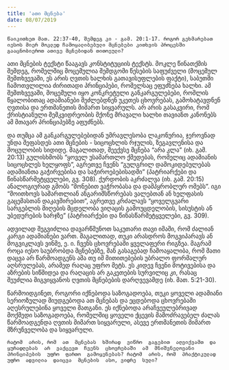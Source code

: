 ```yaml
---
title: 'ათი მცნება'
date: 08/07/2019
---  
```

  
`წაიკითხეთ მათ. 22:37-40, შემდეგ კი - გამ. 20:1-17. როგორ გეხმარებათ იესოს მიერ მოკლედ ჩამოყალიბებული მცნებები კითხვის პროცესში გააცნობიეროთ ათივე მცნებიდან თითოეული?`

ათი  მცნების  ტექსტი  წააგავს  კონსტიტუციის  ტექსტს. მოკლე  წინათქმის  შემდეგ, რომელშიც  მოცემულია  შემდგომი  წესების  საფუძველი (მოცემულ  შემთხვევაში, ეს  არის  ღვთის  ხალხის  გათავისუფლების  ფაქტი), საბუთში  ჩამოთვლილია  ძირითადი  პრინციპები, რომელსაც  ეფუძნება  ხალხი. ამ  შემთხვევაში, მოცემული  იყო  კონკრეტული  განკარგულებები, რომლის  წყალობითაც  ადამიანები  შეძლებდნენ  უკეთეს  ცხოვრებას, გამოხატავდნენ  ღვთისა  და  ერთმანეთის  მიმართ  სიყვარულს. არ  არის  გასაკვირი, რომ  ქრისტიანული  მემკვიდრეობის  მქონე  მრავალი  ხალხი  თავიანთ  კანონებს  ამ  მთავარ  პრინციპებზე  აფუძნებს.

და  თუმცა  ამ  განკარგულებებიდან  უმრავლესობა  ლაკონურია, ჯეროვნად  უნდა  შეფასდეს  ათი  მცნების - სიცოცხლის  რჯულის, ზეგავლენისა  და  მოცულობის  სიდიდე. მაგალითად, მეექვსე  მცნება “არა  კლა” (იხ. გამ. 20:13) გულისხმობს “ყოველ  უსამართლო  ქმედებას, რომელიც  ადამიანის  სიცოცხლეს  ხელყოფს”, აგრეთვე  ჩვენს “გულგრილ  დამოკიდებულებას  ადამიანთა  გაჭირვებისა  და  საჭიროებებისადმი” (პატრიარქები  და  წინასწარმეტყველები, გვ. 308). ქურდობის  აკრძალვა (იხ. გამ. 20:15) ანალოგიურად  გმობს “მონებით  ვაჭრობასა  და  დამპყრობლურ  ომებს”. იგი “მოითხოვს  სამართლიან  ანგარიშსწორებას  ვალებთან  ან  ხელფასის  გაცემასთან  დაკავშირებით”, აგრეთვე  კრძალავს “ყოველგვარი  სარგებლის  მიღების  მცდელობა  ვიღაცის  გამოუცდელობის, სისუსტის  ან  უბედურების  ხარჯზე” (პატრიარქები  და  წინასწარმეტყველები, გვ. 309).

ადვილად  შეგვიძლია  დავარწმუნოთ  საკუთარი  თავი  იმაში, რომ  ძალიან  კარგი  ადამიანები  ვართ. მაგალითად, თუკი  არასდროს  მოგვიპარავს  ან  მოგვიკლავს  ვინმე, ე. ი. ჩვენს  ცხოვრებაში  ყველაფერი  რიგზეა. მაგრამ  როცა  იესო  საუბრობდა  მცნებებზე, მან  გასაგებად  ჩამოაყალიბა, რომ  მათი  დაცვა  არ  წარმოადგენს  ამა  თუ  იმ  მითითებების  უბრალო  ფორმალურ  აღსრულებას, არამედ  რაღაც  უფრო  მეტს. ეს  კიდევ  ჩვენი  მოტივებისა  და  აზრების  სიწმიდეა  და  რაღაცის  არ  გაკეთების  სურვილიც  კი, რასაც  შეუძლია  მიგვიყვანოს  ღვთის  მცნებების  დარღვევამდე (იხ. მათ. 5:21-30).

წარმოიდგინეთ, როგორი  იქნებოდა  საზოგადოება, თუკი  ყოველი  ადამიანი  სერიოზულად  მიუდგებოდა  ათ  მცნებას  და  ეცდებოდა  ცხოვრებაში  აღესრულებინა  ყოველი  მათგანი. ეს  იქნებოდა  არაჩვეულებრივად  მოქმედი  საზოგადოება, რომელშიც  ყოველი  ქცევის  მამოძრავებელ  ძალას  წარმოადგენდა  ღვთის  მიმართ  სიყვარული, ასევე  ერთმანეთის  მიმართ  მზრუნველობა  და  სიყვარული.

`რატომ  არის, რომ  ათ  მცნებას  ხშირად  ვიწრო  გაგებით  აღვიქვამთ  და  ყურადღებას  არ  ვაქცევთ  ჩვენს  ცხოვრებაში  ამ  მნიშვნელოვანი  პრინციპების  უფრო  ფართო  გამოყენებას? რატომ  არის, რომ  პრაქტიკულად  უფრო  ადვილია  დაიცვა  მცნების  ასო, ვიდრე  სული?`